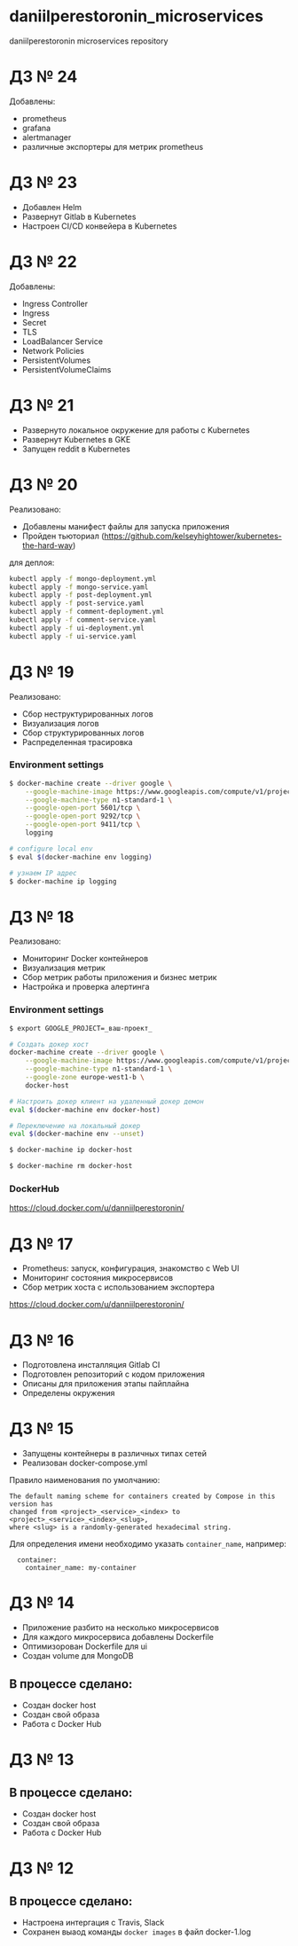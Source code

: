 # daniilperestoronin_microservices
daniilperestoronin microservices repository

# ДЗ № 24

Добавлены:
- prometheus
- grafana
- alertmanager
- различные экспортеры для метрик prometheus 

# ДЗ № 23

- Добавлен Helm
- Развернут Gitlab в Kubernetes
- Настроен CI/CD конвейера в Kubernetes

# ДЗ № 22

Добавлены:
- Ingress Controller
- Ingress
- Secret
- TLS
- LoadBalancer Service
- Network Policies
- PersistentVolumes
- PersistentVolumeClaims

# ДЗ № 21

- Развернуто локальное окружение для работы с Kubernetes
- Развернут Kubernetes в GKE
- Запущен reddit в Kubernetes

# ДЗ № 20

Реализовано: 
- Добавлены манифест файлы для запуска приложения
- Пройден тьюториал (https://github.com/kelseyhightower/kubernetes-the-hard-way)

для деплоя:
```bash
kubectl apply -f mongo-deployment.yml
kubectl apply -f mongo-service.yaml
kubectl apply -f post-deployment.yml
kubectl apply -f post-service.yaml
kubectl apply -f comment-deployment.yml
kubectl apply -f comment-service.yaml
kubectl apply -f ui-deployment.yml
kubectl apply -f ui-service.yaml
```

# ДЗ № 19

Реализовано: 
- Сбор неструктурированных логов
- Визуализация логов
- Сбор структурированных логов
- Распределенная трасировка

### Environment settings

```bash
$ docker-machine create --driver google \
    --google-machine-image https://www.googleapis.com/compute/v1/projects/ubuntu-os-cloud/global/images/family/ubuntu-1604-lts \
    --google-machine-type n1-standard-1 \
    --google-open-port 5601/tcp \
    --google-open-port 9292/tcp \
    --google-open-port 9411/tcp \
    logging

# configure local env
$ eval $(docker-machine env logging)

# узнаем IP адрес
$ docker-machine ip logging
```

# ДЗ № 18

Реализовано: 
- Мониторинг Docker контейнеров
- Визуализация метрик
- Сбор метрик работы приложения и бизнес метрик
- Настройка и проверка алертинга

### Environment settings
```bash
$ export GOOGLE_PROJECT=_ваш-проект_

# Создать докер хост
docker-machine create --driver google \
    --google-machine-image https://www.googleapis.com/compute/v1/projects/ubuntu-os-cloud/global/images/family/ubuntu-1604-lts \
    --google-machine-type n1-standard-1 \
    --google-zone europe-west1-b \
    docker-host

# Настроить докер клиент на удаленный докер демон
eval $(docker-machine env docker-host)

# Переключение на локальный докер
eval $(docker-machine env --unset)

$ docker-machine ip docker-host

$ docker-machine rm docker-host
```

### DockerHub
https://cloud.docker.com/u/danniilperestoronin/

# ДЗ № 17

- Prometheus: запуск, конфигурация, знакомство с Web UI
- Мониторинг состояния микросервисов
- Сбор метрик хоста с использованием экспортера

https://cloud.docker.com/u/danniilperestoronin/

# ДЗ № 16

- Подготовлена инсталляция Gitlab CI
- Подготовлен репозиторий с кодом приложения
- Описаны для приложения этапы пайплайна
- Определены окружения

# ДЗ № 15

- Запущены контейнеры в различных типах сетей
- Реализован docker-compose.yml

Правило наименования по умолчанию:
```
The default naming scheme for containers created by Compose in this version has
changed from <project>_<service>_<index> to <project>_<service>_<index>_<slug>,
where <slug> is a randomly-generated hexadecimal string.
```
Для определения имени необходимо указать ```container_name```, например:

```
  container:
    container_name: my-container
```


# ДЗ № 14
- Приложение разбито на несколько микросервисов
- Для каждого микросервиса добавлены Dockerfile
- Оптимизорован Dockerfile для ui
- Создан volume для MongoDB

## В процессе сделано:
 - Создан docker host
 - Создан свой образа
 - Работа с Docker Hub

# ДЗ № 13

## В процессе сделано:
 - Создан docker host
 - Создан свой образа
 - Работа с Docker Hub

# ДЗ № 12

## В процессе сделано:
 - Настроена интергация с Travis, Slack
 - Сохранен выаод команды ```docker images``` в файл docker-1.log
